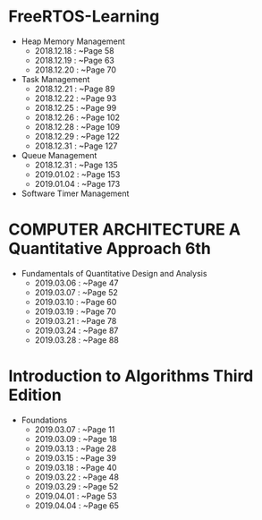 # FreeRTOS-Learning

* Heap Memory Management
    * 2018.12.18 : ~Page 58
    * 2018.12.19 : ~Page 63
    * 2018.12.20 : ~Page 70
* Task Management
    * 2018.12.21 : ~Page 89
    * 2018.12.22 : ~Page 93
    * 2018.12.25 : ~Page 99
    * 2018.12.26 : ~Page 102
    * 2018.12.28 : ~Page 109
    * 2018.12.29 : ~Page 122
    * 2018.12.31 : ~Page 127
* Queue Management
	 * 2018.12.31 : ~Page 135
	 * 2019.01.02 : ~Page 153
	 * 2019.01.04 : ~Page 173
* Software Timer Management


# COMPUTER ARCHITECTURE A Quantitative Approach 6th

* Fundamentals of Quantitative Design and Analysis
    * 2019.03.06 : ~Page 47
    * 2019.03.07 : ~Page 52
    * 2019.03.10 : ~Page 60
    * 2019.03.19 : ~Page 70
    * 2019.03.21 : ~Page 78
    * 2019.03.24 : ~Page 87
    * 2019.03.28 : ~Page 88


# Introduction to Algorithms Third Edition

* Foundations
    * 2019.03.07 : ~Page 11
    * 2019.03.09 : ~Page 18
    * 2019.03.13 : ~Page 28
    * 2019.03.15 : ~Page 39
    * 2019.03.18 : ~Page 40
    * 2019.03.22 : ~Page 48
    * 2019.03.29 : ~Page 52
    * 2019.04.01 : ~Page 53
    * 2019.04.04 : ~Page 65
